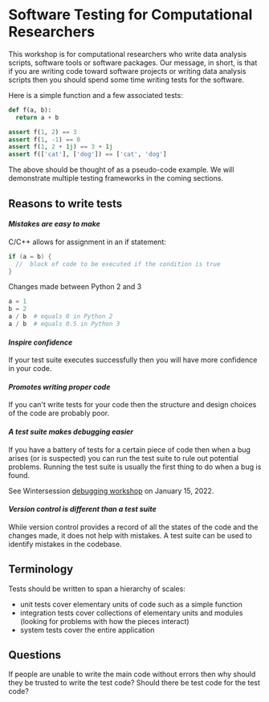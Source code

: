 # Software Testing for Computational Researchers

This workshop is for computational researchers who write data analysis scripts, software tools or software packages. Our message, in short, is that if you are writing code toward software projects or writing data analysis scripts then you should spend some time writing tests for the software.

Here is a simple function and a few associated tests:

```python
def f(a, b):
  return a + b

assert f(1, 2) == 3
assert f(1, -1) == 0
assert f(1, 2 + 1j) == 3 + 1j
assert f(['cat'], ['dog']) == ['cat', 'dog']
```

The above should be thought of as a pseudo-code example. We will demonstrate multiple testing frameworks in the coming sections.

## Reasons to write tests

#### *Mistakes are easy to make*

C/C++ allows for assignment in an if statement:

```c++
if (a = b) {
  //  block of code to be executed if the condition is true
}
```

Changes made between Python 2 and 3

```python
a = 1
b = 2
a / b  # equals 0 in Python 2
a / b  # equals 0.5 in Python 3
```

#### *Inspire confidence*

If your test suite executes successfully then you will have more confidence in your code.

#### *Promotes writing proper code*

If you can't write tests for your code then the structure and design choices of the code are probably poor.

#### *A test suite makes debugging easier*

If you have a battery of tests for a certain piece of code then when a bug arises (or is suspected) you can run the test suite to rule out potential problems. Running the test suite is usually the first thing to do when a bug is found.

See Wintersession [debugging workshop](https://my.princeton.edu/OWCE/rsvp?id=1340958) on January 15, 2022.

#### *Version control is different than a test suite*

While version control provides a record of all the states of the code and the changes made, it does not help with mistakes. A test suite can be used to identify mistakes in the codebase.

## Terminology

Tests should be written to span a hierarchy of scales:

* unit tests cover elementary units of code such as a simple function
* integration tests cover collections of elementary units and modules (looking for problems with how the pieces interact)
* system tests cover the entire application

## Questions

If people are unable to write the main code without errors then why should they be trusted to write the test code? Should there be test code for the test code?
